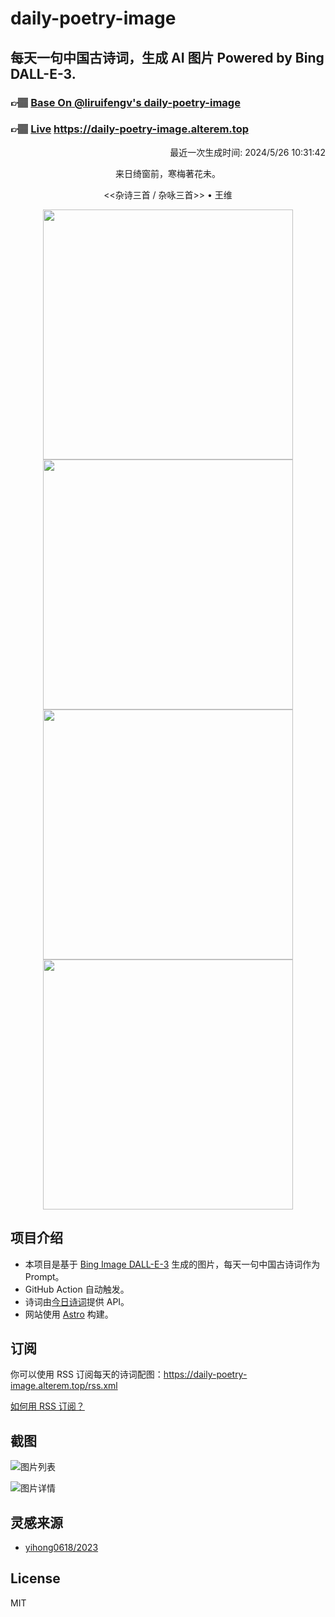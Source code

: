 
# daily-poetry-image

## 每天一句中国古诗词，生成 AI 图片 Powered by Bing DALL-E-3.

### 👉🏽 [Base On @liruifengv's daily-poetry-image](https://github.com/liruifengv/daily-poetry-image)

### 👉🏽 [Live](https://daily-poetry-image.alterem.top/) https://daily-poetry-image.alterem.top

<p align="right">
  最近一次生成时间: 2024/5/26 10:31:42
</p>
<p align="center">
来日绮窗前，寒梅著花未。
</p>
<p align="center">
<<杂诗三首 / 杂咏三首>> • 王维
</p>
<p align="center">
<img src="https://tse1.mm.bing.net/th/id/OIG1.OlACwchj1d2DYNWnbKTO" height="400" width="400" />
<img src="https://tse4.mm.bing.net/th/id/OIG1.pqgHmpzkf2p5Cvkj8XiQ" height="400" width="400" />
<img src="https://tse3.mm.bing.net/th/id/OIG1.omFlz0do6L7fHSLYswTp" height="400" width="400" />
<img src="https://tse3.mm.bing.net/th/id/OIG1.1r3xVURgtawLMcIakdF9" height="400" width="400" />
</p>

## 项目介绍

-   本项目是基于 [Bing Image DALL-E-3](https://www.bing.com/images/create) 生成的图片，每天一句中国古诗词作为 Prompt。
-   GitHub Action 自动触发。
-   诗词由[今日诗词](https://www.jinrishici.com/)提供 API。
-   网站使用 [Astro](https://astro.build) 构建。

## 订阅

你可以使用 RSS 订阅每天的诗词配图：https://daily-poetry-image.alterem.top/rss.xml

[如何用 RSS 订阅？](https://zhuanlan.zhihu.com/p/55026716)

## 截图

![图片列表](./screenshots/Snipaste_2023-12-28_21-00-26.png)

![图片详情](./screenshots/Snipaste_2023-12-28_21-00-53.png)

## 灵感来源

-   [yihong0618/2023](https://github.com/yihong0618/2023)

## License

MIT
